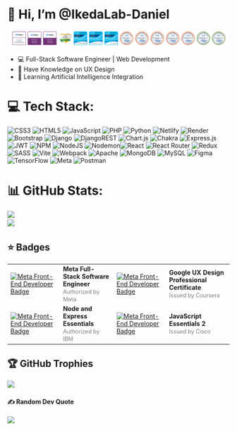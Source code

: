 # 👋 Hi, I’m @IkedaLab-Daniel
<!-- [![Badges](https://raw.githubusercontent.com/IkedaLab-Daniel/study-notes-vault/main/random-assets/badges.png)](https://www.credly.com/users/mark-daniel-callejas/) -->

<a href="https://www.credly.com/users/mark-daniel-callejas/" target="_blank">
  <img src="https://raw.githubusercontent.com/IkedaLab-Daniel/study-notes-vault/main/random-assets/badges.png" width="500"/>
</a>

- 💻 Full-Stack Software Engineer | Web Development
- 🎨 Have Knowledge on UX Design
- 🤖 Learning Artificial Intelligence Integration


# 💻 Tech Stack:
![CSS3](https://img.shields.io/badge/css3-%231572B6.svg?style=for-the-badge&logo=css3&logoColor=white) ![HTML5](https://img.shields.io/badge/html5-%23E34F26.svg?style=for-the-badge&logo=html5&logoColor=white) ![JavaScript](https://img.shields.io/badge/javascript-%23323330.svg?style=for-the-badge&logo=javascript&logoColor=%23F7DF1E) ![PHP](https://img.shields.io/badge/php-%23777BB4.svg?style=for-the-badge&logo=php&logoColor=white) ![Python](https://img.shields.io/badge/python-3670A0?style=for-the-badge&logo=python&logoColor=ffdd54) ![Netlify](https://img.shields.io/badge/netlify-%23000000.svg?style=for-the-badge&logo=netlify&logoColor=#00C7B7) ![Render](https://img.shields.io/badge/Render-%46E3B7.svg?style=for-the-badge&logo=render&logoColor=white) ![Bootstrap](https://img.shields.io/badge/bootstrap-%238511FA.svg?style=for-the-badge&logo=bootstrap&logoColor=white) ![Django](https://img.shields.io/badge/django-%23092E20.svg?style=for-the-badge&logo=django&logoColor=white) ![DjangoREST](https://img.shields.io/badge/DJANGO-REST-ff1709?style=for-the-badge&logo=django&logoColor=white&color=ff1709&labelColor=gray) ![Chart.js](https://img.shields.io/badge/chart.js-F5788D.svg?style=for-the-badge&logo=chart.js&logoColor=white) ![Chakra](https://img.shields.io/badge/chakra-%234ED1C5.svg?style=for-the-badge&logo=chakraui&logoColor=white) ![Express.js](https://img.shields.io/badge/express.js-%23404d59.svg?style=for-the-badge&logo=express&logoColor=%2361DAFB) ![JWT](https://img.shields.io/badge/JWT-black?style=for-the-badge&logo=JSON%20web%20tokens) ![NPM](https://img.shields.io/badge/NPM-%23CB3837.svg?style=for-the-badge&logo=npm&logoColor=white) ![NodeJS](https://img.shields.io/badge/node.js-6DA55F?style=for-the-badge&logo=node.js&logoColor=white) ![Nodemon](https://img.shields.io/badge/NODEMON-%23323330.svg?style=for-the-badge&logo=nodemon&logoColor=%BBDEAD)![React](https://img.shields.io/badge/react-%2361DAFB.svg?style=for-the-badge&logo=react&logoColor=black) ![React Router](https://img.shields.io/badge/React_Router-CA4245?style=for-the-badge&logo=react-router&logoColor=white) ![Redux](https://img.shields.io/badge/redux-%23593d88.svg?style=for-the-badge&logo=redux&logoColor=white) ![SASS](https://img.shields.io/badge/SASS-hotpink.svg?style=for-the-badge&logo=SASS&logoColor=white) ![Vite](https://img.shields.io/badge/vite-%23646CFF.svg?style=for-the-badge&logo=vite&logoColor=white) ![Webpack](https://img.shields.io/badge/webpack-%238DD6F9.svg?style=for-the-badge&logo=webpack&logoColor=black) ![Apache](https://img.shields.io/badge/apache-%23D42029.svg?style=for-the-badge&logo=apache&logoColor=white) ![MongoDB](https://img.shields.io/badge/MongoDB-%234ea94b.svg?style=for-the-badge&logo=mongodb&logoColor=white) ![MySQL](https://img.shields.io/badge/mysql-4479A1.svg?style=for-the-badge&logo=mysql&logoColor=white) ![Figma](https://img.shields.io/badge/figma-%23F24E1E.svg?style=for-the-badge&logo=figma&logoColor=white) ![TensorFlow](https://img.shields.io/badge/TensorFlow-%23FF6F00.svg?style=for-the-badge&logo=TensorFlow&logoColor=white) ![Meta](https://img.shields.io/badge/Meta-%230467DF.svg?style=for-the-badge&logo=Meta&logoColor=white) ![Postman](https://img.shields.io/badge/Postman-FF6C37?style=for-the-badge&logo=postman&logoColor=white)


# 📊 GitHub Stats:
<!-- ![](https://github-readme-stats.vercel.app/api?username=Ikedalab-Daniel&theme=dark&hide_border=false&include_all_commits=false&count_private=false)<br/> -->
![](https://nirzak-streak-stats.vercel.app/?user=Ikedalab-Daniel&theme=dark&hide_border=false)<br/>
![](https://github-readme-stats.vercel.app/api/top-langs/?username=Ikedalab-Daniel&theme=dark&hide_border=false&include_all_commits=false&count_private=false&layout=compact)

## ⭐ Badges

<table>
  <tr>
    <td>
      <a href="https://www.credly.com/badges/e60ad41c-a4e5-42ee-ac30-ef7a1c417115/public_url" target="_blank">
        <img src="https://images.credly.com/images/997d4586-e7b2-4174-9c76-5c7304953e2c/image.png" width="100" alt="Meta Front-End Developer Badge" />
      </a>
    </td>
    <td>
      <strong>Meta Full-Stack Software Engineer</strong><br>
      <span style="font-size: 0.9em; color: gray;">Authorized by Meta</span>
    </td>
    <td>
      <a href="https://www.credly.com/badges/c4f4a74b-27c1-45eb-8e65-5d047893e75c/public_url" target="_blank">
        <img src="https://images.credly.com/size/340x340/images/f4b9febb-69f6-46d8-8797-1e504ebfe0f8/GCC_badge_UX_1000x1000.png" width="100" alt="Meta Front-End Developer Badge" />
      </a>
    </td>
    <td>
      <strong>Google UX Design Professional Certificate</strong><br>
      <span style="font-size: 0.9em; color: gray;">Issued by Coursera</span>
    </td>
  </tr>
  <tr>
    <td>
      <a href="https://www.credly.com/badges/e60ad41c-a4e5-42ee-ac30-ef7a1c417115/public_url" target="_blank">
        <img src="https://images.credly.com/size/340x340/images/43eabfbc-06d4-4633-9be0-0f56cfbdb607/image.png" width="100" alt="Meta Front-End Developer Badge" />
      </a>
    </td>
    <td>
      <strong>Node and Express Essentials</strong><br>
      <span style="font-size: 0.9em; color: gray;">Authorized by  IBM</span>
    </td>
    <td>
      <a href="https://www.credly.com/badges/c4f4a74b-27c1-45eb-8e65-5d047893e75c/public_url" target="_blank">
        <img src="https://images.credly.com/images/e090c1e1-dbd4-40f8-bbb3-93cc07884d7f/image.png" width="100" alt="Meta Front-End Developer Badge" />
      </a>
    </td>
    <td>
      <strong>JavaScript Essentials 2</strong><br>
      <span style="font-size: 0.9em; color: gray;">Issued by  Cisco</span>
    </td>
  </tr>
</table>


## 🏆 GitHub Trophies
![](https://github-profile-trophy.vercel.app/?username=Ikedalab-Daniel&theme=radical&no-frame=false&no-bg=true&margin-w=4)

#### ✍️ Random Dev Quote
![](https://quotes-github-readme.vercel.app/api?type=horizontal&theme=radical)

